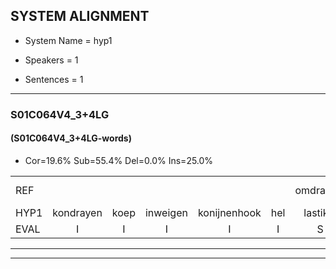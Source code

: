 
## SYSTEM ALIGNMENT

- System Name = hyp1

- Speakers = 1

- Sentences = 1

---

### S01C064V4_3+4LG

#### (S01C064V4_3+4LG-words)

- Cor=19.6%	Sub=55.4%	Del=0.0%	Ins=25.0%

|  |  |  |  |  |  |  |  |  |  |  |  |  |  |  |  |  |  |  |  |  |  |  |  |  |  |  |  |  |  |  |  |  |  |  |  |  |  |  |  |  |  |  |  |  |  |  |  |  |  |  |  |  |  |  |  |  |
|:--- |:---:|:---:|:---:|:---:|:---:|:---:|:---:|:---:|:---:|:---:|:---:|:---:|:---:|:---:|:---:|:---:|:---:|:---:|:---:|:---:|:---:|:---:|:---:|:---:|:---:|:---:|:---:|:---:|:---:|:---:|:---:|:---:|:---:|:---:|:---:|:---:|:---:|:---:|:---:|:---:|:---:|:---:|:---:|:---:|:---:|:---:|:---:|:---:|:---:|:---:|:---:|:---:|:---:|:---:|:---:|:---:|
| REF |  |  |  |  |  | omdraaien | poppenwagen | konijnenhok | elastiekje | ruziemaken | teddybeer | dierentuin | paddenstoelen | verstoppertje | wasmachine | fototoestel | toiletpapier | vrachtwagen | buurmannen |  | * | * | vogelkooi | olifant | schommelen | iedereen | schoenenwinkel | knutselen | ophangen | verjaardag | sprookjesboek |  | tandenborstel | lucifer | slaapkamer |  |  | achterdeur | ziekenhuis | nieuwsgierig |  |  |  | afblijven | kabouter | washandje | sneeuwwitje | goeiendag*(goedendag) | vakantie |  |  | limonade | autorijden | eindelijk | familie | chocolade |
| HYP1 | kondrayen | koep | inweigen | konijnenhook | hel | lastikje | ruzie | maken | delibeer | dierentern | pad | is | tolen | verstopperdja | wasmachina | foutostoi | toiletpapier | vrachtwerkin | buurmannen | gea | ge | vogelkui | olifand | schomelen | ederijen | schoene | winkel | mitselen | ophangen | verjaardag | sprookjesboek | tande | borstel | lusefer | slaapkamer | achter | deur | 't | ziekenhuis | nieuwsgierig | of | blijven | kabauter | was | handje | snij | witje | goedendag | vakantie | lemanade | uit | te | reiden | eindelijk | familie | supelade |
| EVAL | I | I | I | I | I | S | S | S | S | S | S | S | S | S | S | S |  | S |  | I | S | S | S | S | S | S | S | S |  |  |  | I | S | S |  | I | I | S |  |  | I | I | I | S | S | S | S | S |  | I | I | S | S |  |  | S |
---

---
